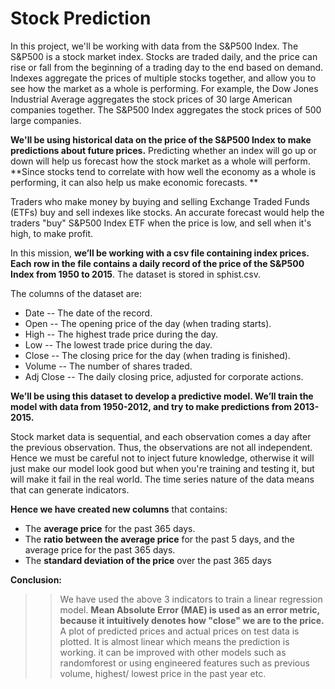 # Stock Prediction #


In this project, we'll be working with data from the S&P500 Index. The S&P500 is a stock market index. Stocks are traded daily, and the price can rise or fall from the beginning of a trading day to the end based on demand. Indexes aggregate the prices of multiple stocks together, and allow you to see how the market as a whole is performing. For example, the Dow Jones Industrial Average aggregates the stock prices of 30 large American companies together. The S&P500 Index aggregates the stock prices of 500 large companies. 

**We'll be using historical data on the price of the S&P500 Index to make predictions about future prices.** Predicting whether an index will go up or down will help us forecast how the stock market as a whole will perform. **Since stocks tend to correlate with how well the economy as a whole is performing, it can also help us make economic forecasts. **

Traders who make money by buying and selling Exchange Traded Funds (ETFs) buy and sell indexes like stocks. An accurate forecast would help the traders "buy" S&P500 Index ETF when the price is low, and sell when it's high, to make profit.

In this mission, **we’ll be working with a csv file containing index prices. Each row in the file contains a daily record of the price of the S&P500 Index from 1950 to 2015**. The dataset is stored in sphist.csv.

The columns of the dataset are:
* Date -- The date of the record.
* Open -- The opening price of the day (when trading starts).
* High -- The highest trade price during the day.
* Low -- The lowest trade price during the day.
* Close -- The closing price for the day (when trading is finished).
* Volume -- The number of shares traded.
* Adj Close -- The daily closing price, adjusted for corporate actions.
      
**We’ll be using this dataset to develop a predictive model. We’ll train the model with data from 1950-2012, and try to make predictions from 2013-2015.**

Stock market data is sequential, and each observation comes a day after the previous observation. Thus, the observations are not all independent. Hence we must be careful not to inject future knowledge, otherwise it will just make our model look good but when you're training and testing it, but will make it fail in the real world. The time series nature of the data means that can generate indicators. 

**Hence we have created new columns** that contains:
* The **average price** for the past 365 days.
* The **ratio between the average price** for the past 5 days, and the average price for the past 365 days.
* The **standard deviation of the price** over the past 365 days

**Conclusion:**

>> We have used the above 3 indicators to train a linear regression model.  **Mean Absolute Error (MAE) is used as an error metric, because it intuitively denotes how "close" we are to the price.** A plot of predicted prices and actual prices on test data is plotted. It is almost linear which means the prediction is working. it can be improved with other models such as randomforest or using engineered features such as previous volume, highest/ lowest price in the past year etc.
